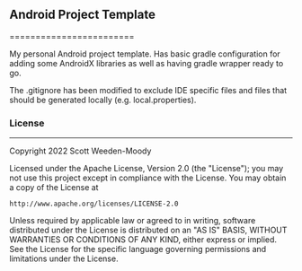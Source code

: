 ## Android Project Template
========================

My personal Android project template. Has basic gradle configuration
for adding some AndroidX libraries as well as having gradle wrapper ready to go.

The .gitignore has been modified to exclude IDE specific files and files that 
should be generated locally (e.g. local.properties).

### License
-------

Copyright 2022 Scott Weeden-Moody

Licensed under the Apache License, Version 2.0 (the "License");
you may not use this project except in compliance with the License.
You may obtain a copy of the License at

    http://www.apache.org/licenses/LICENSE-2.0

Unless required by applicable law or agreed to in writing, software
distributed under the License is distributed on an "AS IS" BASIS,
WITHOUT WARRANTIES OR CONDITIONS OF ANY KIND, either express or implied.
See the License for the specific language governing permissions and
limitations under the License.